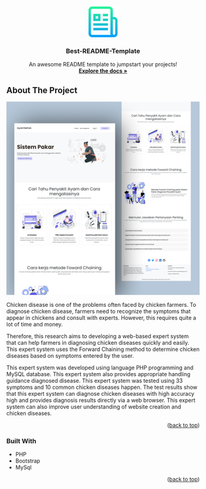 <a name="readme-top"></a>

<br />
<div align="center">
  <a href="https://github.com/AhmadJanuar1">
    <img src="gambar/logo.png" alt="Logo" width="80" height="80">
  </a>

  <h3 align="center">Best-README-Template</h3>

  <p align="center">
    An awesome README template to jumpstart your projects!
    <br />
    <a href="https://github.com/AhmadJanuar1"><strong>Explore the docs »</strong></a>
    <br />
</div>

<!-- ABOUT THE PROJECT -->

## About The Project

<div align="center" id="top">
  <img src="gambar/instagram.png" width="900" alt="Profile Readme Generator" />

</div>

Chicken disease is one of the problems often faced by chicken farmers. To diagnose
chicken disease, farmers need to recognize the symptoms that appear in chickens and consult with experts.
However, this requires quite a lot of time and money.

Therefore, this research aims to developing a web-based expert system that can help farmers in diagnosing chicken diseases
quickly and easily. This expert system uses the Forward Chaining method to determine chicken diseases
based on symptoms entered by the user.

This expert system was developed using language PHP programming and MySQL database. This expert system also provides appropriate handling guidance
diagnosed disease. This expert system was tested using 33 symptoms and 10 common chicken diseases
happen. The test results show that this expert system can diagnose chicken diseases with high accuracy
high and provides diagnosis results directly via a web browser. This expert system can also
improve user understanding of website creation and chicken diseases.

<p align="right">(<a href="#readme-top">back to top</a>)</p>

### Built With

- PHP
- Bootstrap
- MySql

<p align="right">(<a href="#readme-top">back to top</a>)</p>
